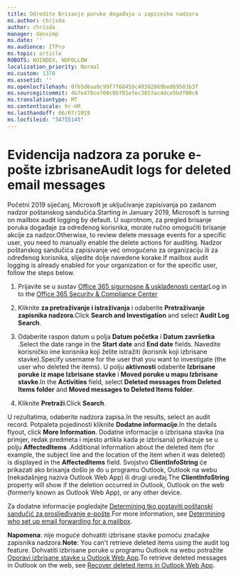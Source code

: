 ```yaml
---
title: Odredite Brisanje poruke događaja u zapisnika nadzora
ms.author: chrisda
author: chrisda
manager: dansimp
ms.date: ''
ms.audience: ITPro
ms.topic: article
ROBOTS: NOINDEX, NOFOLLOW
localization_priority: Normal
ms.custom: 1370
ms.assetid: ''
ms.openlocfilehash: 0fb5d6aa0c99f7f68459c40302869bed69583b3f
ms.sourcegitcommit: 4b7e478ce700c0b781efec3857ac4dce5bdf00c6
ms.translationtype: MT
ms.contentlocale: hr-HR
ms.lasthandoff: 06/07/2019
ms.locfileid: "34755145"
---
```

# <a name="audit-logs-for-deleted-email-messages"></a><span data-ttu-id="bf8e5-102">Evidencija nadzora za poruke e-pošte izbrisane</span><span class="sxs-lookup"><span data-stu-id="bf8e5-102">Audit logs for deleted email messages</span></span>

<span data-ttu-id="bf8e5-103">Početni 2019 siječanj, Microsoft je uključivanje zapisivanja po zadanom nadzor poštanskog sandučića.</span><span class="sxs-lookup"><span data-stu-id="bf8e5-103">Starting in January 2019, Microsoft is turning on mailbox audit logging by default.</span></span> <span data-ttu-id="bf8e5-104">U suprotnom, za pregled brisanje poruka događaje za određenog korisnika, morate ručno omogućiti brisanje akcije za nadzor.</span><span class="sxs-lookup"><span data-stu-id="bf8e5-104">Otherwise, to review delete message events for a specific user, you need to manually enable the delete actions for auditing.</span></span> <span data-ttu-id="bf8e5-105">Nadzor poštanskog sandučića zapisivanje već omogućeno za organizaciju ili za određenog korisnika, slijedite dolje navedene korake.</span><span class="sxs-lookup"><span data-stu-id="bf8e5-105">If mailbox audit logging is already enabled for your organization or for the specific user, follow the steps below.</span></span>

1. <span data-ttu-id="bf8e5-106">Prijavite se u sustav [Office 365 sigurnosne & usklađenosti centar](https://protection.office.com/)</span><span class="sxs-lookup"><span data-stu-id="bf8e5-106">Log in to the [Office 365 Security & Compliance Center](https://protection.office.com/)</span></span>

2. <span data-ttu-id="bf8e5-107">Kliknite **za pretraživanje i istraživanja** i odaberite **Pretraživanje zapisnika nadzora**.</span><span class="sxs-lookup"><span data-stu-id="bf8e5-107">Click **Search and Investigation** and select **Audit Log Search**.</span></span>

3. <span data-ttu-id="bf8e5-108">Odaberite raspon datum u polja **Datum početka** i **Datum završetka** .</span><span class="sxs-lookup"><span data-stu-id="bf8e5-108">Select the date range in the **Start date** and **End date** fields.</span></span> <span data-ttu-id="bf8e5-109">Navedite korisničko ime korisnika koji želite istražiti (korisnik koji izbrisane stavke).</span><span class="sxs-lookup"><span data-stu-id="bf8e5-109">Specify username for the user that you want to investigate (the user who deleted the items).</span></span> <span data-ttu-id="bf8e5-110">U polju **aktivnosti** odaberite **Izbrisane poruke iz mape Izbrisane stavke** i **Moved poruke u mapu Izbrisane stavke**.</span><span class="sxs-lookup"><span data-stu-id="bf8e5-110">In the **Activities** field, select **Deleted messages from Deleted Items folder** and **Moved messages to Deleted Items folder**.</span></span>

4. <span data-ttu-id="bf8e5-111">Kliknite **Pretraži**.</span><span class="sxs-lookup"><span data-stu-id="bf8e5-111">Click **Search**.</span></span>

<span data-ttu-id="bf8e5-112">U rezultatima, odaberite nadzora zapisa.</span><span class="sxs-lookup"><span data-stu-id="bf8e5-112">In the results, select an audit record.</span></span> <span data-ttu-id="bf8e5-113">Potpaleta pojedinosti kliknite **Dodatne informacije**.</span><span class="sxs-lookup"><span data-stu-id="bf8e5-113">In the details flyout, click **More Information**.</span></span> <span data-ttu-id="bf8e5-114">Dodatne informacije o izbrisana stavka (na primjer, redak predmeta i mjesto artikla kada je izbrisana) prikazuje se u polju **AffectedItems** .</span><span class="sxs-lookup"><span data-stu-id="bf8e5-114">Additional information about the deleted item (for example, the subject line and the location of the item when it was deleted) is displayed in the **AffectedItems** field.</span></span> <span data-ttu-id="bf8e5-115">Svojstvo **ClientInfoString** će prikazati ako brisanja došlo je do u programu Outlook, Outlook na webu (nekadašnjeg naziva Outlook Web App) ili drugi uređaj.</span><span class="sxs-lookup"><span data-stu-id="bf8e5-115">The **ClientInfoString** property will show if the deletion occurred in Outlook, Outlook on the web (formerly known as Outlook Web App), or any other device.</span></span>

<span data-ttu-id="bf8e5-116">Za dodatne informacije pogledajte [Determining tko postaviti poštanski sandučić za prosljeđivanje e-pošte](https://docs.microsoft.com/office365/securitycompliance/auditing-troubleshooting-scenarios#determining-if-a-user-deleted-email-items).</span><span class="sxs-lookup"><span data-stu-id="bf8e5-116">For more information, see [Determining who set up email forwarding for a mailbox](https://docs.microsoft.com/office365/securitycompliance/auditing-troubleshooting-scenarios#determining-if-a-user-deleted-email-items).</span></span>

<span data-ttu-id="bf8e5-117">**Napomena**: nije moguće dohvatiti izbrisane stavke pomoću značajke zapisnika nadzora.</span><span class="sxs-lookup"><span data-stu-id="bf8e5-117">**Note**: You can't retrieve deleted items using the audit log feature.</span></span> <span data-ttu-id="bf8e5-118">Dohvatiti izbrisane poruke u programu Outlook na webu potražite [Oporavi izbrisane stavke u Outlook Web App](https://support.office.com/article/C3D8FC15-EEEF-4F1C-81DF-E27964B7EDD4).</span><span class="sxs-lookup"><span data-stu-id="bf8e5-118">To retrieve deleted messages in Outlook on the web, see [Recover deleted items in Outlook Web App](https://support.office.com/article/C3D8FC15-EEEF-4F1C-81DF-E27964B7EDD4).</span></span>
